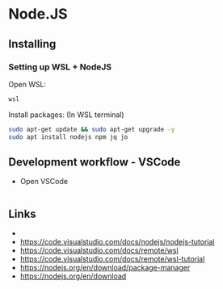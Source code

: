 # Node.JS


## Installing


### Setting up WSL + NodeJS

Open WSL:

```powershell
wsl
```


Install packages: (In WSL terminal)

```bash
sudo apt-get update && sudo apt-get upgrade -y
sudo apt install nodejs npm jq jo
```



## Development workflow - VSCode

- Open VSCode

```powershell
```

## Links
* []()
* https://code.visualstudio.com/docs/nodejs/nodejs-tutorial
* https://code.visualstudio.com/docs/remote/wsl
* https://code.visualstudio.com/docs/remote/wsl-tutorial
* https://nodejs.org/en/download/package-manager
* https://nodejs.org/en/download
